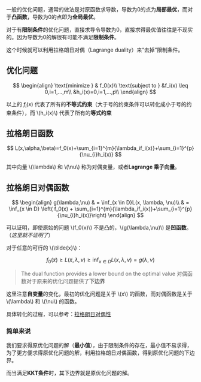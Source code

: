 一般的优化问题，通常的做法是对原函数求导数，导数为0的点为**局部最优**，而对于**凸函数**，导数为0的点即为**全局最优**。

对于有**限制条件**的优化问题，直接求导令导数为0，直接求得最优值往往是不现实的。因为导数为0的解很有可能不满足**限制条件**。

这个时候就可以利用拉格朗日对偶（Lagrange duality）来“去掉”限制条件。

## 优化问题

$$
\begin{align}
\text{minimize } & f_0(x)\\
\text{subject to } &f_i(x) \leq 0,i=1,...,m\\
&h_i(x)=0,i=1,…,p\\
\end{align}
$$

以上的 $f_i(x)$ 代表了所有的**不等式约束**（大于号的约束条件可以转化成小于号的约束条件），而 \\(h_i(x)\\) 代表了所有的**等式约束**

## 拉格朗日函数

$$
L(x,\alpha,\beta)=f_0(x)+\sum_{i=1}^{m}{\lambda_if_i(x)}+\sum_{i=1}^{p}{\nu_{i}h_i(x)}
$$

其中向量 \\(\lambda\\) 和 \\(\nu\\) 称为对偶变量，或者**Lagrange 乘子向量**。

## 拉格朗日对偶函数
$$
\begin{align}
g(\lambda,\nu) 
& = \inf_{x \in D}L(x, \lambda, \nu)\\
& = \inf_{x \in D} \left( f_0(x) + \sum_{i=1}^{m}{\lambda_if_i(x)}+\sum_{i=1}^{p}{\nu_{i}h_i(x)}\right)
\end{align}
$$

可以证明，即使原始的问题 \\(f_0(x)\\) 不是凸的，\\(g(\lambda,\nu)\\) 是**凹函数**。（*这里就不证明了*）

对于任意的可行的 \\(\tilde{x}\\)：

$$
f_0(\tilde{x}) \geq L(\tilde{x}, \lambda, \nu) \geq \inf_{x \in D} L(x, \lambda, \nu) = g(\lambda,\nu) 
$$

> The dual function provides a lower bound on the optimal value
对偶函数对于原来的优化问题提供了**下边界**

这里注意**自变量**的变化，最初的优化问题是关于 \\(x\\) 的函数，而对偶函数是关于 \\(\lambda\\) 和 \\(\nu\\) 的函数。

具体转化的过程，可以参考：[拉格朗日对偶性](http://xiaosheng.me/2017/05/01/article55/)

### 简单来说
我们要求得原优化问题的解（**最小值**），由于限制条件的存在，最小值不易求得，为了更方便求得原优化问题的解，利用拉格朗日对偶函数，得到原优化问题的下边界。

而当满足**KKT条件**时，其下边界就是原优化问题的解。

